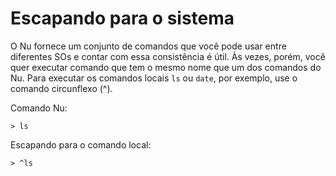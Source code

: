 # Escapando para o sistema

O Nu fornece um conjunto de comandos que você pode usar entre diferentes SOs e contar com essa consistência é útil. Às vezes, porém, você quer executar comando que tem o mesmo nome que um dos comandos do Nu. Para executar os comandos locais `ls` ou `date`, por exemplo, use o comando circunflexo (^).

Comando Nu:

```shell
> ls
```

Escapando para o comando local:

```shell
> ^ls
```
